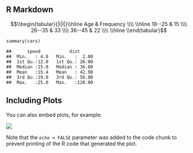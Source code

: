 R Markdown
----------

$$\\begin{tabular}{|l|l|}\\hline
Age & Frequency \\\\ \\hline
18--25  & 15 \\\\
26--35  & 33 \\\\
36--45  & 22 \\\\ \\hline
\\end{tabular}$$

    summary(cars)

    ##      speed           dist       
    ##  Min.   : 4.0   Min.   :  2.00  
    ##  1st Qu.:12.0   1st Qu.: 26.00  
    ##  Median :15.0   Median : 36.00  
    ##  Mean   :15.4   Mean   : 42.98  
    ##  3rd Qu.:19.0   3rd Qu.: 56.00  
    ##  Max.   :25.0   Max.   :120.00

Including Plots
---------------

You can also embed plots, for example:

![](test4_files/figure-markdown_strict/pressure-1.png)

Note that the `echo = FALSE` parameter was added to the code chunk to
prevent printing of the R code that generated the plot.

